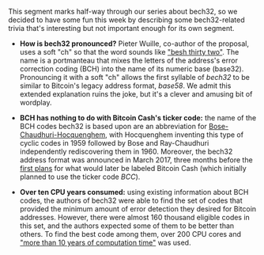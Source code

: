This segment marks half-way through our series about bech32, so we decided to
have some fun this week by describing some bech32-related trivia that's
interesting but not important enough for its own segment.

- **How is bech32 pronounced?** Pieter Wuille, co-author of the proposal, uses a
  soft "ch" so that the word sounds like ["besh thirty two"][wuille bech32].
  The name is a portmanteau that mixes the letters of the address's error
  correction coding (BCH) into the name of its numeric base (base32).
  Pronouncing it with a soft "ch" allows the first syllable of *bech32* to be
  similar to Bitcoin's legacy address format, *base58*.  We admit this extended
  explanation ruins the joke, but it's a clever and amusing bit of wordplay.

- **BCH has nothing to do with Bitcoin Cash's ticker code:** the name of the
  BCH codes bech32 is based upon are an abbreviation for
  [Bose-Chaudhuri-Hocquenghem][wikipedia bch], with Hocquenghem inventing this
  type of cyclic codes in 1959 followed by Bose and Ray-Chaudhuri independently
  rediscovering them in 1960.  Moreover, the bech32 address format was announced
  in March 2017, three months before the [first plans][] for what would later be
  labeled Bitcoin Cash (which initially planned to use the ticker code *BCC*).

- **Over ten CPU years consumed:** using existing information about
  BCH codes, the authors of bech32 were able to find the set of codes that
  provided the minimum amount of error detection they desired for Bitcoin
  addresses.  However, there were almost 160 thousand eligible codes in this
  set, and the authors expected some of them to be better than others.  To find the best
  code among them, over 200 CPU cores and ["more than 10 years of computation time"][cpu time] was used.

[wuille bech32]: https://youtu.be/NqiN9VFE4CU?t=1827
[cpu time]: https://youtu.be/NqiN9VFE4CU?t=1329
[wikipedia bch]: https://en.wikipedia.org/wiki/BCH_code
[first plans]:https://blog.bitmain.com/en/uahf-contingency-plan-uasf-bip148/
